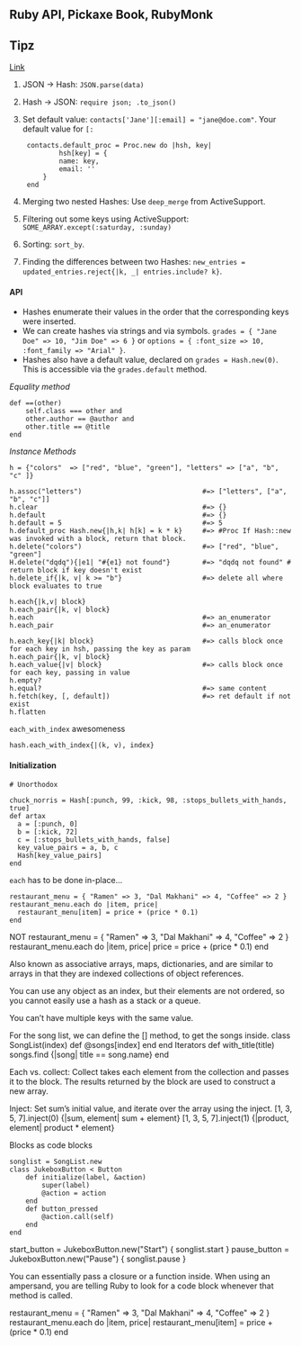 ## Ruby API, Pickaxe Book, RubyMonk

## Tipz 
[Link](http://blog.8thcolor.com/en/2014/03/7-daily-use-cases-of-ruby-hash/)

1. JSON -> Hash: `JSON.parse(data)`
2. Hash -> JSON: `require json; .to_json()`
3. Set default value: `contacts['Jane'][:email] = "jane@doe.com"`. Your default value for `[:`

        contacts.default_proc = Proc.new do |hsh, key|
                hsh[key] = {
                name: key,
                email: ''
            }
        end

4. Merging two nested Hashes: Use `deep_merge` from ActiveSupport.
5. Filtering out some keys using ActiveSupport: `SOME_ARRAY.except(:saturday, :sunday)`
6. Sorting: `sort_by`.
7. Finding the differences between two Hashes: `new_entries = updated_entries.reject{|k, _| entries.include? k}`.
    


#### API

- Hashes enumerate their values in the order that the corresponding keys were inserted. 
- We can create hashes via strings and via symbols. `grades = { "Jane Doe" => 10, "Jim Doe" => 6 }` or `options = { :font_size => 10, :font_family => "Arial" }`.
- Hashes also have a default value, declared on `grades = Hash.new(0)`. This is accessible via the `grades.default` method.

*Equality method*

	def ==(other)
		self.class === other and
	    other.author == @author and
		other.title == @title
	end

*Instance Methods*

	h = {"colors"  => ["red", "blue", "green"], "letters" => ["a", "b", "c" ]}

    h.assoc("letters")  							#=> ["letters", ["a", "b", "c"]]
    h.clear            								#=> {}
    h.default 										#=> {}
    h.default = 5									#=> 5
    h.default_proc Hash.new{|h,k| h[k] = k * k}		#=> #Proc If Hash::new was invoked with a block, return that block.
    h.delete("colors")								#=> ["red", "blue", "green"]
    H.delete("dqdq"){|e1| "#{e1} not found"}		#=> "dqdq not found" # return block if key doesn't exist
    h.delete_if{|k, v| k >= "b"}					#=> delete all where block evaluates to true

    h.each{|k,v| block}
    h.each_pair{|k, v| block}
    h.each											#=> an_enumerator
    h.each_pair										#=> an_enumerator

    h.each_key{|k| block}							#=> calls block once for each key in hsh, passing the key as param
    h.each_pair{|k, v| block}
    h.each_value{|v| block}							#=> calls block once for each key, passing in value
    h.empty?
    h.equal?										#=> same content
	h.fetch(key, [, default])						#=> ret default if not exist
	h.flatten

`each_with_index` awesomeness
	
	hash.each_with_index{|(k, v), index}

#### Initialization

	# Unorthodox
	
	chuck_norris = Hash[:punch, 99, :kick, 98, :stops_bullets_with_hands, true]
	def artax
	  a = [:punch, 0]
	  b = [:kick, 72]
	  c = [:stops_bullets_with_hands, false]
	  key_value_pairs = a, b, c
	  Hash[key_value_pairs]
	end

`each` has to be done in-place...

	restaurant_menu = { "Ramen" => 3, "Dal Makhani" => 4, "Coffee" => 2 }
	restaurant_menu.each do |item, price|
	  restaurant_menu[item] = price + (price * 0.1)
	end

NOT
	restaurant_menu = { "Ramen" => 3, "Dal Makhani" => 4, "Coffee" => 2 }
	restaurant_menu.each do |item, price|
	  price = price + (price * 0.1)
	end


Also known as associative arrays, maps, dictionaries, and are similar to arrays in that they are indexed collections of object references.

You can use any object as an index, but their elements are not ordered, so you cannot easily use a hash as a stack or a queue.

You can’t have multiple keys with the same value.

For the song list, we can define the [] method, to get the songs inside.
class SongList(index)
	def [](index)
		@songs[index]
	end
end
Iterators
def with_title(title)
	songs.find {|song| title == song.name}
end

Each vs. collect: Collect takes each element from the collection and passes it to the block. The results returned by the block are used to construct a new array.

  Inject: Set sum’s initial value, and iterate over the array using the inject.
  [1, 3, 5, 7].inject(0) {|sum, element| sum + element}
  [1, 3, 5, 7].inject(1) {|product, element| product * element}

Blocks as code blocks

    songlist = SongList.new
    class JukeboxButton < Button
        def initialize(label, &action)
            super(label) 
            @action = action
        end
        def button_pressed
            @action.call(self)
        end
    end

start_button = JukeboxButton.new("Start") { songlist.start } pause_button = JukeboxButton.new("Pause") { songlist.pause }

You can essentially pass a closure or a function inside. When using an ampersand, you are telling Ruby to look for a code block whenever that method is called.

restaurant_menu = { "Ramen" => 3, "Dal Makhani" => 4, "Coffee" => 2 }
restaurant_menu.each do |item, price|
  restaurant_menu[item] = price + (price * 0.1)
end
